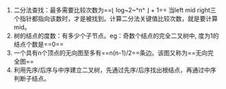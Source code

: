 1. 二分法查找：最多需要比较次数为==$\lfloor$ log~2~^n^ $\rfloor$ + 1== 当left mid right三个指针都指向该数时，才是被找到。计算二分法关键值比较次数，就是要计算mid。
2. 树的结点的度数：有多少个子节点。eg：奇数个结点的完全二叉树中, 度为1的结点个数是==0==
3. 一个具有n个顶点的无向图至多有==n(n-1)/2==条边。该图又称为==无向完全图==
4. 利用先序/后序与中序建立二叉树，先通过先序/后序找出根结点，再通过中序判断子结点。

